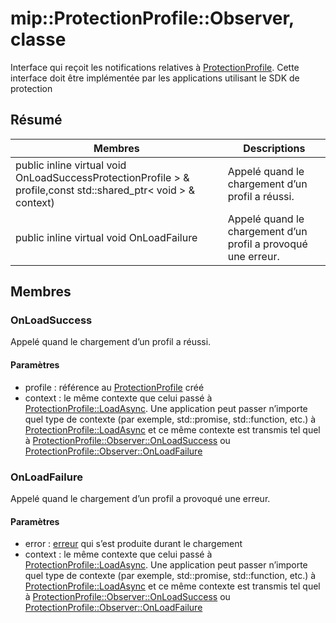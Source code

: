 # <a name="class-mipprotectionprofileobserver"></a>mip::ProtectionProfile::Observer, classe 
Interface qui reçoit les notifications relatives à [ProtectionProfile](#classmip_1_1_protection_profile).
Cette interface doit être implémentée par les applications utilisant le SDK de protection
## <a name="summary"></a>Résumé
 Membres                        | Descriptions                                
--------------------------------|---------------------------------------------
public inline virtual void OnLoadSuccessProtectionProfile > & profile,const std::shared_ptr< void > & context) | Appelé quand le chargement d’un profil a réussi.
public inline virtual void OnLoadFailure | Appelé quand le chargement d’un profil a provoqué une erreur.
## <a name="members"></a>Membres
### <a name="onloadsuccess"></a>OnLoadSuccess
Appelé quand le chargement d’un profil a réussi.
#### <a name="parameters"></a>Paramètres
* profile : référence au [ProtectionProfile](#classmip_1_1_protection_profile) créé
* context : le même contexte que celui passé à [ProtectionProfile::LoadAsync](#classmip_1_1_protection_profile_1aeb141706dc10935931841fdb82d11031). Une application peut passer n’importe quel type de contexte (par exemple, std::promise, std::function, etc.) à [ProtectionProfile::LoadAsync](#classmip_1_1_protection_profile_1aeb141706dc10935931841fdb82d11031) et ce même contexte est transmis tel quel à [ProtectionProfile::Observer::OnLoadSuccess](#classmip_1_1_protection_profile_1_1_observer_1a31e73965ffb0bd152b3954b013faa773) ou [ProtectionProfile::Observer::OnLoadFailure](#classmip_1_1_protection_profile_1_1_observer_1acdad73bb6a2dcc93295e0e16e422f291)
### <a name="onloadfailure"></a>OnLoadFailure
Appelé quand le chargement d’un profil a provoqué une erreur.
#### <a name="parameters"></a>Paramètres
* error : [erreur](#classmip_1_1_error) qui s’est produite durant le chargement 
* context : le même contexte que celui passé à [ProtectionProfile::LoadAsync](#classmip_1_1_protection_profile_1aeb141706dc10935931841fdb82d11031). Une application peut passer n’importe quel type de contexte (par exemple, std::promise, std::function, etc.) à [ProtectionProfile::LoadAsync](#classmip_1_1_protection_profile_1aeb141706dc10935931841fdb82d11031) et ce même contexte est transmis tel quel à [ProtectionProfile::Observer::OnLoadSuccess](#classmip_1_1_protection_profile_1_1_observer_1a31e73965ffb0bd152b3954b013faa773) ou [ProtectionProfile::Observer::OnLoadFailure](#classmip_1_1_protection_profile_1_1_observer_1acdad73bb6a2dcc93295e0e16e422f291)